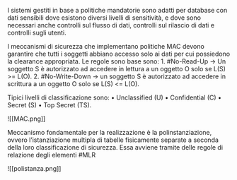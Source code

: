 I sistemi gestiti in base a politiche mandatorie sono adatti per database con dati sensibili dove esistono diversi livelli di sensitività, e dove sono necessari anche controlli sul flusso di dati, controlli sul rilascio di dati e controlli sugli utenti.

I meccanismi di sicurezza che implementano politiche MAC devono garantire
che tutti i soggetti abbiano accesso solo ai dati per cui possiedono la clearance
appropriata. Le regole sono base sono:
	1. #No-Read-Up -> Un soggetto S è autorizzato ad accedere in lettura a un oggetto O solo se L(S) >= L(O).
	2. #No-Write-Down -> un soggetto S è autorizzato ad accedere in scrittura a un oggetto O solo se L(S) <= L(O).

Tipici livelli di classificazione sono:
	• Unclassified (U)
	• Confidential (C)
	• Secret (S)
	• Top Secret (TS).

![[MAC.png]]

Meccanismo fondamentale per la realizzazione è la polinstanziazione, ovvero l’istanziazione multipla di tabelle fisicamente separate a seconda della loro classificazione di sicurezza. Essa avviene tramite delle regole di relazione degli elementi #MLR

![[polistanza.png]]